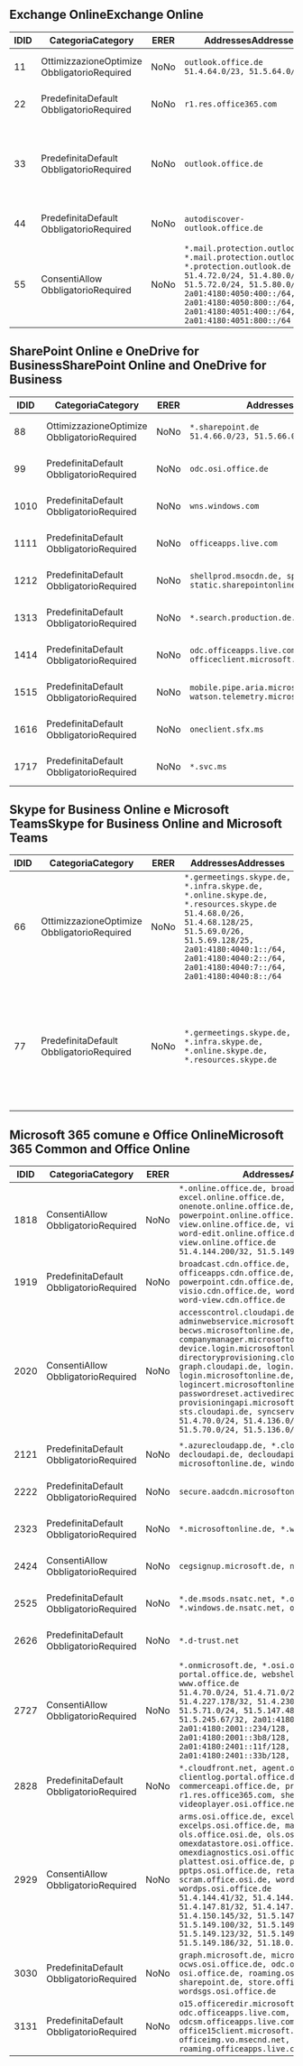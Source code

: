 <!--THIS FILE IS AUTOMATICALLY GENERATED. MANUAL CHANGES WILL BE OVERWRITTEN.-->
<!--Please contact the Office 365 Endpoints team with any questions.-->
<!--Germany endpoints version 2018082900-->
<!--File generated 2018-08-29 22:00:12.0812-->

## <a name="exchange-online"></a><span data-ttu-id="c5efb-101">Exchange Online</span><span class="sxs-lookup"><span data-stu-id="c5efb-101">Exchange Online</span></span>

<span data-ttu-id="c5efb-102">ID</span><span class="sxs-lookup"><span data-stu-id="c5efb-102">ID</span></span> | <span data-ttu-id="c5efb-103">Categoria</span><span class="sxs-lookup"><span data-stu-id="c5efb-103">Category</span></span> | <span data-ttu-id="c5efb-104">ER</span><span class="sxs-lookup"><span data-stu-id="c5efb-104">ER</span></span> | <span data-ttu-id="c5efb-105">Addresses</span><span class="sxs-lookup"><span data-stu-id="c5efb-105">Addresses</span></span> | <span data-ttu-id="c5efb-106">Porte</span><span class="sxs-lookup"><span data-stu-id="c5efb-106">Ports</span></span>
-- | -------------------- | -- | ----------------------------------------------------------------------------------------------------------------------------------------------------------------------------------------------------------------------------------------------------- | -------------------------------
<span data-ttu-id="c5efb-107">1</span><span class="sxs-lookup"><span data-stu-id="c5efb-107">1</span></span> | <span data-ttu-id="c5efb-108">Ottimizzazione</span><span class="sxs-lookup"><span data-stu-id="c5efb-108">Optimize</span></span><BR><span data-ttu-id="c5efb-109">Obbligatorio</span><span class="sxs-lookup"><span data-stu-id="c5efb-109">Required</span></span> | <span data-ttu-id="c5efb-110">No</span><span class="sxs-lookup"><span data-stu-id="c5efb-110">No</span></span> | `outlook.office.de`<BR>`51.4.64.0/23, 51.5.64.0/23` | <span data-ttu-id="c5efb-111">**TCP:** 443, 80</span><span class="sxs-lookup"><span data-stu-id="c5efb-111">**TCP:** 443, 80</span></span>
<span data-ttu-id="c5efb-112">2</span><span class="sxs-lookup"><span data-stu-id="c5efb-112">2</span></span> | <span data-ttu-id="c5efb-113">Predefinita</span><span class="sxs-lookup"><span data-stu-id="c5efb-113">Default</span></span><BR><span data-ttu-id="c5efb-114">Obbligatorio</span><span class="sxs-lookup"><span data-stu-id="c5efb-114">Required</span></span> | <span data-ttu-id="c5efb-115">No</span><span class="sxs-lookup"><span data-stu-id="c5efb-115">No</span></span> | `r1.res.office365.com` | <span data-ttu-id="c5efb-116">**TCP:** 443, 80</span><span class="sxs-lookup"><span data-stu-id="c5efb-116">**TCP:** 443, 80</span></span>
<span data-ttu-id="c5efb-117">3</span><span class="sxs-lookup"><span data-stu-id="c5efb-117">3</span></span> | <span data-ttu-id="c5efb-118">Predefinita</span><span class="sxs-lookup"><span data-stu-id="c5efb-118">Default</span></span><BR><span data-ttu-id="c5efb-119">Obbligatorio</span><span class="sxs-lookup"><span data-stu-id="c5efb-119">Required</span></span> | <span data-ttu-id="c5efb-120">No</span><span class="sxs-lookup"><span data-stu-id="c5efb-120">No</span></span> | `outlook.office.de` | <span data-ttu-id="c5efb-121">**TCP:** 143, 25, 587, 993, 995</span><span class="sxs-lookup"><span data-stu-id="c5efb-121">**TCP:** 143, 25, 587, 993, 995</span></span>
<span data-ttu-id="c5efb-122">4</span><span class="sxs-lookup"><span data-stu-id="c5efb-122">4</span></span> | <span data-ttu-id="c5efb-123">Predefinita</span><span class="sxs-lookup"><span data-stu-id="c5efb-123">Default</span></span><BR><span data-ttu-id="c5efb-124">Obbligatorio</span><span class="sxs-lookup"><span data-stu-id="c5efb-124">Required</span></span> | <span data-ttu-id="c5efb-125">No</span><span class="sxs-lookup"><span data-stu-id="c5efb-125">No</span></span> | `autodiscover-outlook.office.de` | <span data-ttu-id="c5efb-126">**TCP:** 443, 80</span><span class="sxs-lookup"><span data-stu-id="c5efb-126">**TCP:** 443, 80</span></span>
<span data-ttu-id="c5efb-127">5</span><span class="sxs-lookup"><span data-stu-id="c5efb-127">5</span></span> | <span data-ttu-id="c5efb-128">Consenti</span><span class="sxs-lookup"><span data-stu-id="c5efb-128">Allow</span></span><BR><span data-ttu-id="c5efb-129">Obbligatorio</span><span class="sxs-lookup"><span data-stu-id="c5efb-129">Required</span></span> | <span data-ttu-id="c5efb-130">No</span><span class="sxs-lookup"><span data-stu-id="c5efb-130">No</span></span> | `*.mail.protection.outlook.de, *.mail.protection.outlook.de, *.protection.outlook.de`<BR>`51.4.72.0/24, 51.4.80.0/27, 51.5.72.0/24, 51.5.80.0/27, 2a01:4180:4050:400::/64, 2a01:4180:4050:800::/64, 2a01:4180:4051:400::/64, 2a01:4180:4051:800::/64` | <span data-ttu-id="c5efb-131">**TCP:** 25, 443</span><span class="sxs-lookup"><span data-stu-id="c5efb-131">**TCP:** 25, 443</span></span>

## <a name="sharepoint-online-and-onedrive-for-business"></a><span data-ttu-id="c5efb-132">SharePoint Online e OneDrive for Business</span><span class="sxs-lookup"><span data-stu-id="c5efb-132">SharePoint Online and OneDrive for Business</span></span>

<span data-ttu-id="c5efb-133">ID</span><span class="sxs-lookup"><span data-stu-id="c5efb-133">ID</span></span> | <span data-ttu-id="c5efb-134">Categoria</span><span class="sxs-lookup"><span data-stu-id="c5efb-134">Category</span></span> | <span data-ttu-id="c5efb-135">ER</span><span class="sxs-lookup"><span data-stu-id="c5efb-135">ER</span></span> | <span data-ttu-id="c5efb-136">Addresses</span><span class="sxs-lookup"><span data-stu-id="c5efb-136">Addresses</span></span> | <span data-ttu-id="c5efb-137">Porte</span><span class="sxs-lookup"><span data-stu-id="c5efb-137">Ports</span></span>
-- | -------------------- | -- | ------------------------------------------------------------------------------ | ----------------
<span data-ttu-id="c5efb-138">8</span><span class="sxs-lookup"><span data-stu-id="c5efb-138">8</span></span> | <span data-ttu-id="c5efb-139">Ottimizzazione</span><span class="sxs-lookup"><span data-stu-id="c5efb-139">Optimize</span></span><BR><span data-ttu-id="c5efb-140">Obbligatorio</span><span class="sxs-lookup"><span data-stu-id="c5efb-140">Required</span></span> | <span data-ttu-id="c5efb-141">No</span><span class="sxs-lookup"><span data-stu-id="c5efb-141">No</span></span> | `*.sharepoint.de`<BR>`51.4.66.0/23, 51.5.66.0/23` | <span data-ttu-id="c5efb-142">**TCP:** 443, 80</span><span class="sxs-lookup"><span data-stu-id="c5efb-142">**TCP:** 443, 80</span></span>
<span data-ttu-id="c5efb-143">9</span><span class="sxs-lookup"><span data-stu-id="c5efb-143">9</span></span> | <span data-ttu-id="c5efb-144">Predefinita</span><span class="sxs-lookup"><span data-stu-id="c5efb-144">Default</span></span><BR><span data-ttu-id="c5efb-145">Obbligatorio</span><span class="sxs-lookup"><span data-stu-id="c5efb-145">Required</span></span> | <span data-ttu-id="c5efb-146">No</span><span class="sxs-lookup"><span data-stu-id="c5efb-146">No</span></span> | `odc.osi.office.de` | <span data-ttu-id="c5efb-147">**TCP:** 443, 80</span><span class="sxs-lookup"><span data-stu-id="c5efb-147">**TCP:** 443, 80</span></span>
<span data-ttu-id="c5efb-148">10</span><span class="sxs-lookup"><span data-stu-id="c5efb-148">10</span></span> | <span data-ttu-id="c5efb-149">Predefinita</span><span class="sxs-lookup"><span data-stu-id="c5efb-149">Default</span></span><BR><span data-ttu-id="c5efb-150">Obbligatorio</span><span class="sxs-lookup"><span data-stu-id="c5efb-150">Required</span></span> | <span data-ttu-id="c5efb-151">No</span><span class="sxs-lookup"><span data-stu-id="c5efb-151">No</span></span> | `wns.windows.com` | <span data-ttu-id="c5efb-152">**TCP:** 443, 80</span><span class="sxs-lookup"><span data-stu-id="c5efb-152">**TCP:** 443, 80</span></span>
<span data-ttu-id="c5efb-153">11</span><span class="sxs-lookup"><span data-stu-id="c5efb-153">11</span></span> | <span data-ttu-id="c5efb-154">Predefinita</span><span class="sxs-lookup"><span data-stu-id="c5efb-154">Default</span></span><BR><span data-ttu-id="c5efb-155">Obbligatorio</span><span class="sxs-lookup"><span data-stu-id="c5efb-155">Required</span></span> | <span data-ttu-id="c5efb-156">No</span><span class="sxs-lookup"><span data-stu-id="c5efb-156">No</span></span> | `officeapps.live.com` | <span data-ttu-id="c5efb-157">**TCP:** 443, 80</span><span class="sxs-lookup"><span data-stu-id="c5efb-157">**TCP:** 443, 80</span></span>
<span data-ttu-id="c5efb-158">12</span><span class="sxs-lookup"><span data-stu-id="c5efb-158">12</span></span> | <span data-ttu-id="c5efb-159">Predefinita</span><span class="sxs-lookup"><span data-stu-id="c5efb-159">Default</span></span><BR><span data-ttu-id="c5efb-160">Obbligatorio</span><span class="sxs-lookup"><span data-stu-id="c5efb-160">Required</span></span> | <span data-ttu-id="c5efb-161">No</span><span class="sxs-lookup"><span data-stu-id="c5efb-161">No</span></span> | `shellprod.msocdn.de, spoprod-a.akamaihd.net, static.sharepointonline.com` | <span data-ttu-id="c5efb-162">**TCP:** 443, 80</span><span class="sxs-lookup"><span data-stu-id="c5efb-162">**TCP:** 443, 80</span></span>
<span data-ttu-id="c5efb-163">13</span><span class="sxs-lookup"><span data-stu-id="c5efb-163">13</span></span> | <span data-ttu-id="c5efb-164">Predefinita</span><span class="sxs-lookup"><span data-stu-id="c5efb-164">Default</span></span><BR><span data-ttu-id="c5efb-165">Obbligatorio</span><span class="sxs-lookup"><span data-stu-id="c5efb-165">Required</span></span> | <span data-ttu-id="c5efb-166">No</span><span class="sxs-lookup"><span data-stu-id="c5efb-166">No</span></span> | `*.search.production.de.azuretrafficmanager.de` | <span data-ttu-id="c5efb-167">**TCP:** 443</span><span class="sxs-lookup"><span data-stu-id="c5efb-167">**TCP:** 443</span></span>
<span data-ttu-id="c5efb-168">14</span><span class="sxs-lookup"><span data-stu-id="c5efb-168">14</span></span> | <span data-ttu-id="c5efb-169">Predefinita</span><span class="sxs-lookup"><span data-stu-id="c5efb-169">Default</span></span><BR><span data-ttu-id="c5efb-170">Obbligatorio</span><span class="sxs-lookup"><span data-stu-id="c5efb-170">Required</span></span> | <span data-ttu-id="c5efb-171">No</span><span class="sxs-lookup"><span data-stu-id="c5efb-171">No</span></span> | `odc.officeapps.live.com, officeclient.microsoft.com` | <span data-ttu-id="c5efb-172">**TCP:** 443, 80</span><span class="sxs-lookup"><span data-stu-id="c5efb-172">**TCP:** 443, 80</span></span>
<span data-ttu-id="c5efb-173">15</span><span class="sxs-lookup"><span data-stu-id="c5efb-173">15</span></span> | <span data-ttu-id="c5efb-174">Predefinita</span><span class="sxs-lookup"><span data-stu-id="c5efb-174">Default</span></span><BR><span data-ttu-id="c5efb-175">Obbligatorio</span><span class="sxs-lookup"><span data-stu-id="c5efb-175">Required</span></span> | <span data-ttu-id="c5efb-176">No</span><span class="sxs-lookup"><span data-stu-id="c5efb-176">No</span></span> | `mobile.pipe.aria.microsoft.com, ssw.live.com, watson.telemetry.microsoft.com` | <span data-ttu-id="c5efb-177">**TCP:** 443, 80</span><span class="sxs-lookup"><span data-stu-id="c5efb-177">**TCP:** 443, 80</span></span>
<span data-ttu-id="c5efb-178">16</span><span class="sxs-lookup"><span data-stu-id="c5efb-178">16</span></span> | <span data-ttu-id="c5efb-179">Predefinita</span><span class="sxs-lookup"><span data-stu-id="c5efb-179">Default</span></span><BR><span data-ttu-id="c5efb-180">Obbligatorio</span><span class="sxs-lookup"><span data-stu-id="c5efb-180">Required</span></span> | <span data-ttu-id="c5efb-181">No</span><span class="sxs-lookup"><span data-stu-id="c5efb-181">No</span></span> | `oneclient.sfx.ms` | <span data-ttu-id="c5efb-182">**TCP:** 443, 80</span><span class="sxs-lookup"><span data-stu-id="c5efb-182">**TCP:** 443, 80</span></span>
<span data-ttu-id="c5efb-183">17</span><span class="sxs-lookup"><span data-stu-id="c5efb-183">17</span></span> | <span data-ttu-id="c5efb-184">Predefinita</span><span class="sxs-lookup"><span data-stu-id="c5efb-184">Default</span></span><BR><span data-ttu-id="c5efb-185">Obbligatorio</span><span class="sxs-lookup"><span data-stu-id="c5efb-185">Required</span></span> | <span data-ttu-id="c5efb-186">No</span><span class="sxs-lookup"><span data-stu-id="c5efb-186">No</span></span> | `*.svc.ms` | <span data-ttu-id="c5efb-187">**TCP:** 443, 80</span><span class="sxs-lookup"><span data-stu-id="c5efb-187">**TCP:** 443, 80</span></span>

## <a name="skype-for-business-online-and-microsoft-teams"></a><span data-ttu-id="c5efb-188">Skype for Business Online e Microsoft Teams</span><span class="sxs-lookup"><span data-stu-id="c5efb-188">Skype for Business Online and Microsoft Teams</span></span>

<span data-ttu-id="c5efb-189">ID</span><span class="sxs-lookup"><span data-stu-id="c5efb-189">ID</span></span> | <span data-ttu-id="c5efb-190">Categoria</span><span class="sxs-lookup"><span data-stu-id="c5efb-190">Category</span></span> | <span data-ttu-id="c5efb-191">ER</span><span class="sxs-lookup"><span data-stu-id="c5efb-191">ER</span></span> | <span data-ttu-id="c5efb-192">Addresses</span><span class="sxs-lookup"><span data-stu-id="c5efb-192">Addresses</span></span> | <span data-ttu-id="c5efb-193">Porte</span><span class="sxs-lookup"><span data-stu-id="c5efb-193">Ports</span></span>
-- | -------------------- | -- | ----------------------------------------------------------------------------------------------------------------------------------------------------------------------------------------------------------------------------------------------- | --------------------------------------------------
<span data-ttu-id="c5efb-194">6</span><span class="sxs-lookup"><span data-stu-id="c5efb-194">6</span></span> | <span data-ttu-id="c5efb-195">Ottimizzazione</span><span class="sxs-lookup"><span data-stu-id="c5efb-195">Optimize</span></span><BR><span data-ttu-id="c5efb-196">Obbligatorio</span><span class="sxs-lookup"><span data-stu-id="c5efb-196">Required</span></span> | <span data-ttu-id="c5efb-197">No</span><span class="sxs-lookup"><span data-stu-id="c5efb-197">No</span></span> | `*.germeetings.skype.de, *.infra.skype.de, *.online.skype.de, *.resources.skype.de`<BR>`51.4.68.0/26, 51.4.68.128/25, 51.5.69.0/26, 51.5.69.128/25, 2a01:4180:4040:1::/64, 2a01:4180:4040:2::/64, 2a01:4180:4040:7::/64, 2a01:4180:4040:8::/64` | <span data-ttu-id="c5efb-198">**TCP:** 443, 80</span><span class="sxs-lookup"><span data-stu-id="c5efb-198">**TCP:** 443, 80</span></span><BR><span data-ttu-id="c5efb-199">**UDP:** 3478</span><span class="sxs-lookup"><span data-stu-id="c5efb-199">**UDP:** 3478</span></span>
<span data-ttu-id="c5efb-200">7</span><span class="sxs-lookup"><span data-stu-id="c5efb-200">7</span></span> | <span data-ttu-id="c5efb-201">Predefinita</span><span class="sxs-lookup"><span data-stu-id="c5efb-201">Default</span></span><BR><span data-ttu-id="c5efb-202">Obbligatorio</span><span class="sxs-lookup"><span data-stu-id="c5efb-202">Required</span></span> | <span data-ttu-id="c5efb-203">No</span><span class="sxs-lookup"><span data-stu-id="c5efb-203">No</span></span> | `*.germeetings.skype.de, *.infra.skype.de, *.online.skype.de, *.resources.skype.de` | <span data-ttu-id="c5efb-204">**TCP:** 5061, 50000-59999</span><span class="sxs-lookup"><span data-stu-id="c5efb-204">**TCP:** 5061, 50000-59999</span></span><BR><span data-ttu-id="c5efb-205">**UDP:** 50000-59999</span><span class="sxs-lookup"><span data-stu-id="c5efb-205">**UDP:** 50000-59999</span></span>

## <a name="microsoft-365-common-and-office-online"></a><span data-ttu-id="c5efb-206">Microsoft 365 comune e Office Online</span><span class="sxs-lookup"><span data-stu-id="c5efb-206">Microsoft 365 Common and Office Online</span></span>

<span data-ttu-id="c5efb-207">ID</span><span class="sxs-lookup"><span data-stu-id="c5efb-207">ID</span></span> | <span data-ttu-id="c5efb-208">Categoria</span><span class="sxs-lookup"><span data-stu-id="c5efb-208">Category</span></span> | <span data-ttu-id="c5efb-209">ER</span><span class="sxs-lookup"><span data-stu-id="c5efb-209">ER</span></span> | <span data-ttu-id="c5efb-210">Addresses</span><span class="sxs-lookup"><span data-stu-id="c5efb-210">Addresses</span></span> | <span data-ttu-id="c5efb-211">Porte</span><span class="sxs-lookup"><span data-stu-id="c5efb-211">Ports</span></span>
-- | ------------------- | -- | ------------------------------------------------------------------------------------------------------------------------------------------------------------------------------------------------------------------------------------------------------------------------------------------------------------------------------------------------------------------------------------------------------------------------------------------------------------------------------------------------------------------------------------------------------------------------------------------------ | ----------------
<span data-ttu-id="c5efb-212">18</span><span class="sxs-lookup"><span data-stu-id="c5efb-212">18</span></span> | <span data-ttu-id="c5efb-213">Consenti</span><span class="sxs-lookup"><span data-stu-id="c5efb-213">Allow</span></span><BR><span data-ttu-id="c5efb-214">Obbligatorio</span><span class="sxs-lookup"><span data-stu-id="c5efb-214">Required</span></span> | <span data-ttu-id="c5efb-215">No</span><span class="sxs-lookup"><span data-stu-id="c5efb-215">No</span></span> | `*.online.office.de, broadcast.online.office.de, excel.online.office.de, onenote.online.office.de, powerpoint.online.office.de, view.online.office.de, visio.online.office.de, word-edit.online.office.de, word-view.online.office.de`<BR>`51.4.144.200/32, 51.5.149.3/32, 51.18.16.0/23` | <span data-ttu-id="c5efb-216">**TCP:** 443</span><span class="sxs-lookup"><span data-stu-id="c5efb-216">**TCP:** 443</span></span>
<span data-ttu-id="c5efb-217">19</span><span class="sxs-lookup"><span data-stu-id="c5efb-217">19</span></span> | <span data-ttu-id="c5efb-218">Predefinita</span><span class="sxs-lookup"><span data-stu-id="c5efb-218">Default</span></span><BR><span data-ttu-id="c5efb-219">Obbligatorio</span><span class="sxs-lookup"><span data-stu-id="c5efb-219">Required</span></span> | <span data-ttu-id="c5efb-220">No</span><span class="sxs-lookup"><span data-stu-id="c5efb-220">No</span></span> | `broadcast.cdn.office.de, excel.cdn.office.de, officeapps.cdn.office.de, onenote.cdn.office.de, powerpoint.cdn.office.de, view.cdn.office.de, visio.cdn.office.de, word-edit.cdn.office.de, word-view.cdn.office.de` | <span data-ttu-id="c5efb-221">**TCP:** 443</span><span class="sxs-lookup"><span data-stu-id="c5efb-221">**TCP:** 443</span></span>
<span data-ttu-id="c5efb-222">20</span><span class="sxs-lookup"><span data-stu-id="c5efb-222">20</span></span> | <span data-ttu-id="c5efb-223">Consenti</span><span class="sxs-lookup"><span data-stu-id="c5efb-223">Allow</span></span><BR><span data-ttu-id="c5efb-224">Obbligatorio</span><span class="sxs-lookup"><span data-stu-id="c5efb-224">Required</span></span> | <span data-ttu-id="c5efb-225">No</span><span class="sxs-lookup"><span data-stu-id="c5efb-225">No</span></span> | `accesscontrol.cloudapi.de, adminwebservice.microsoftonline.de, becws.microsoftonline.de, companymanager.microsoftonline.de, device.login.microsoftonline.de, directoryprovisioning.cloudapi.de, graph.cloudapi.de, login.cloudapi.de, login.microsoftonline.de, logincert.microsoftonline.de, pas.cloudapi.de, passwordreset.activedirectory.microsoftazure.de, provisioningapi.microsoftonline.de, sts.cloudapi.de, syncservice.microsoftonline.de`<BR>`51.4.70.0/24, 51.4.136.0/24, 51.4.144.0/24, 51.5.70.0/24, 51.5.136.0/24, 51.5.144.0/24` | <span data-ttu-id="c5efb-226">**TCP:** 443, 80</span><span class="sxs-lookup"><span data-stu-id="c5efb-226">**TCP:** 443, 80</span></span>
<span data-ttu-id="c5efb-227">21</span><span class="sxs-lookup"><span data-stu-id="c5efb-227">21</span></span> | <span data-ttu-id="c5efb-228">Predefinita</span><span class="sxs-lookup"><span data-stu-id="c5efb-228">Default</span></span><BR><span data-ttu-id="c5efb-229">Obbligatorio</span><span class="sxs-lookup"><span data-stu-id="c5efb-229">Required</span></span> | <span data-ttu-id="c5efb-230">No</span><span class="sxs-lookup"><span data-stu-id="c5efb-230">No</span></span> | `*.azurecloudapp.de, *.cloudapi.de, *.windows.de, decloudapi.de, decloudapi.net, decloudapp.net, microsoftonline.de, windowsazure.de` | <span data-ttu-id="c5efb-231">**TCP:** 443, 80</span><span class="sxs-lookup"><span data-stu-id="c5efb-231">**TCP:** 443, 80</span></span>
<span data-ttu-id="c5efb-232">22</span><span class="sxs-lookup"><span data-stu-id="c5efb-232">22</span></span> | <span data-ttu-id="c5efb-233">Predefinita</span><span class="sxs-lookup"><span data-stu-id="c5efb-233">Default</span></span><BR><span data-ttu-id="c5efb-234">Obbligatorio</span><span class="sxs-lookup"><span data-stu-id="c5efb-234">Required</span></span> | <span data-ttu-id="c5efb-235">No</span><span class="sxs-lookup"><span data-stu-id="c5efb-235">No</span></span> | `secure.aadcdn.microsoftonline-p.com` | <span data-ttu-id="c5efb-236">**TCP:** 443, 80</span><span class="sxs-lookup"><span data-stu-id="c5efb-236">**TCP:** 443, 80</span></span>
<span data-ttu-id="c5efb-237">23</span><span class="sxs-lookup"><span data-stu-id="c5efb-237">23</span></span> | <span data-ttu-id="c5efb-238">Predefinita</span><span class="sxs-lookup"><span data-stu-id="c5efb-238">Default</span></span><BR><span data-ttu-id="c5efb-239">Obbligatorio</span><span class="sxs-lookup"><span data-stu-id="c5efb-239">Required</span></span> | <span data-ttu-id="c5efb-240">No</span><span class="sxs-lookup"><span data-stu-id="c5efb-240">No</span></span> | `*.microsoftonline.de, *.windows.net` | <span data-ttu-id="c5efb-241">**TCP:** 443, 80</span><span class="sxs-lookup"><span data-stu-id="c5efb-241">**TCP:** 443, 80</span></span>
<span data-ttu-id="c5efb-242">24</span><span class="sxs-lookup"><span data-stu-id="c5efb-242">24</span></span> | <span data-ttu-id="c5efb-243">Consenti</span><span class="sxs-lookup"><span data-stu-id="c5efb-243">Allow</span></span><BR><span data-ttu-id="c5efb-244">Obbligatorio</span><span class="sxs-lookup"><span data-stu-id="c5efb-244">Required</span></span> | <span data-ttu-id="c5efb-245">No</span><span class="sxs-lookup"><span data-stu-id="c5efb-245">No</span></span> | `cegsignup.microsoft.de, negsignup.microsoft.de` | <span data-ttu-id="c5efb-246">**TCP:** 443, 80</span><span class="sxs-lookup"><span data-stu-id="c5efb-246">**TCP:** 443, 80</span></span>
<span data-ttu-id="c5efb-247">25</span><span class="sxs-lookup"><span data-stu-id="c5efb-247">25</span></span> | <span data-ttu-id="c5efb-248">Predefinita</span><span class="sxs-lookup"><span data-stu-id="c5efb-248">Default</span></span><BR><span data-ttu-id="c5efb-249">Obbligatorio</span><span class="sxs-lookup"><span data-stu-id="c5efb-249">Required</span></span> | <span data-ttu-id="c5efb-250">No</span><span class="sxs-lookup"><span data-stu-id="c5efb-250">No</span></span> | `*.de.msods.nsatc.net, *.office.de.akadns.net, *.windows.de.nsatc.net, officehome.msocdn.de` | <span data-ttu-id="c5efb-251">**TCP:** 443, 80</span><span class="sxs-lookup"><span data-stu-id="c5efb-251">**TCP:** 443, 80</span></span>
<span data-ttu-id="c5efb-252">26</span><span class="sxs-lookup"><span data-stu-id="c5efb-252">26</span></span> | <span data-ttu-id="c5efb-253">Predefinita</span><span class="sxs-lookup"><span data-stu-id="c5efb-253">Default</span></span><BR><span data-ttu-id="c5efb-254">Obbligatorio</span><span class="sxs-lookup"><span data-stu-id="c5efb-254">Required</span></span> | <span data-ttu-id="c5efb-255">No</span><span class="sxs-lookup"><span data-stu-id="c5efb-255">No</span></span> | `*.d-trust.net` | <span data-ttu-id="c5efb-256">**TCP:** 443, 80</span><span class="sxs-lookup"><span data-stu-id="c5efb-256">**TCP:** 443, 80</span></span>
<span data-ttu-id="c5efb-257">27</span><span class="sxs-lookup"><span data-stu-id="c5efb-257">27</span></span> | <span data-ttu-id="c5efb-258">Consenti</span><span class="sxs-lookup"><span data-stu-id="c5efb-258">Allow</span></span><BR><span data-ttu-id="c5efb-259">Obbligatorio</span><span class="sxs-lookup"><span data-stu-id="c5efb-259">Required</span></span> | <span data-ttu-id="c5efb-260">No</span><span class="sxs-lookup"><span data-stu-id="c5efb-260">No</span></span> | `*.onmicrosoft.de, *.osi.office.de, office.de, portal.office.de, webshell.suite.office.de, www.office.de`<BR>`51.4.70.0/24, 51.4.71.0/24, 51.4.226.115/32, 51.4.227.178/32, 51.4.230.178/32, 51.5.70.0/24, 51.5.71.0/24, 51.5.147.48/32, 51.5.242.163/32, 51.5.245.67/32, 2a01:4180:2001::92/128, 2a01:4180:2001::234/128, 2a01:4180:2001::3b8/128, 2a01:4180:2401::11f/128, 2a01:4180:2401::33b/128, 2a01:4180:2401::55b/128` | <span data-ttu-id="c5efb-261">**TCP:** 443, 80</span><span class="sxs-lookup"><span data-stu-id="c5efb-261">**TCP:** 443, 80</span></span>
<span data-ttu-id="c5efb-262">28</span><span class="sxs-lookup"><span data-stu-id="c5efb-262">28</span></span> | <span data-ttu-id="c5efb-263">Predefinita</span><span class="sxs-lookup"><span data-stu-id="c5efb-263">Default</span></span><BR><span data-ttu-id="c5efb-264">Obbligatorio</span><span class="sxs-lookup"><span data-stu-id="c5efb-264">Required</span></span> | <span data-ttu-id="c5efb-265">No</span><span class="sxs-lookup"><span data-stu-id="c5efb-265">No</span></span> | `*.cloudfront.net, agent.office.de, clientlog.portal.office.de, commerceapi.office.de, prod.msocdn.de, r1.res.office365.com, shellprod.msocdn.de, videoplayer.osi.office.net` | <span data-ttu-id="c5efb-266">**TCP:** 443, 80</span><span class="sxs-lookup"><span data-stu-id="c5efb-266">**TCP:** 443, 80</span></span>
<span data-ttu-id="c5efb-267">29</span><span class="sxs-lookup"><span data-stu-id="c5efb-267">29</span></span> | <span data-ttu-id="c5efb-268">Consenti</span><span class="sxs-lookup"><span data-stu-id="c5efb-268">Allow</span></span><BR><span data-ttu-id="c5efb-269">Obbligatorio</span><span class="sxs-lookup"><span data-stu-id="c5efb-269">Required</span></span> | <span data-ttu-id="c5efb-270">No</span><span class="sxs-lookup"><span data-stu-id="c5efb-270">No</span></span> | `arms.osi.office.de, excelcs.osi.office.de, excelps.osi.office.de, manage.osi.office.de, ols.office.osi.de, ols.osi.office.de, omexdatastore.osi.office.de, omexdiagnostics.osi.office.de, plattest.osi.office.de, pptcs.osi.office.de, pptps.osi.office.de, retailer.osi.office.de, scram.office.osi.de, wordcs.osi.office.de, wordps.osi.office.de`<BR>`51.4.144.41/32, 51.4.144.174/32, 51.4.145.38/32, 51.4.147.81/32, 51.4.147.233/32, 51.4.148.12/32, 51.4.150.145/32, 51.5.147.242/32, 51.5.149.100/32, 51.5.149.119/32, 51.5.149.123/32, 51.5.149.180/32, 51.5.149.186/32, 51.18.0.0/21` | <span data-ttu-id="c5efb-271">**TCP:** 443, 80</span><span class="sxs-lookup"><span data-stu-id="c5efb-271">**TCP:** 443, 80</span></span>
<span data-ttu-id="c5efb-272">30</span><span class="sxs-lookup"><span data-stu-id="c5efb-272">30</span></span> | <span data-ttu-id="c5efb-273">Predefinita</span><span class="sxs-lookup"><span data-stu-id="c5efb-273">Default</span></span><BR><span data-ttu-id="c5efb-274">Obbligatorio</span><span class="sxs-lookup"><span data-stu-id="c5efb-274">Required</span></span> | <span data-ttu-id="c5efb-275">No</span><span class="sxs-lookup"><span data-stu-id="c5efb-275">No</span></span> | `graph.microsoft.de, microsoftonline.de, ocws.osi.office.de, odc.osi.office.de, osi.office.de, roaming.osi.office.de, sharepoint.de, store.office.de, wordsgs.osi.office.de` | <span data-ttu-id="c5efb-276">**TCP:** 443, 80</span><span class="sxs-lookup"><span data-stu-id="c5efb-276">**TCP:** 443, 80</span></span>
<span data-ttu-id="c5efb-277">31</span><span class="sxs-lookup"><span data-stu-id="c5efb-277">31</span></span> | <span data-ttu-id="c5efb-278">Predefinita</span><span class="sxs-lookup"><span data-stu-id="c5efb-278">Default</span></span><BR><span data-ttu-id="c5efb-279">Obbligatorio</span><span class="sxs-lookup"><span data-stu-id="c5efb-279">Required</span></span> | <span data-ttu-id="c5efb-280">No</span><span class="sxs-lookup"><span data-stu-id="c5efb-280">No</span></span> | `o15.officeredir.microsoft.com, odc.officeapps.live.com, odcsm.officeapps.live.com, office.microsoft.com, office15client.microsoft.com, officeimg.vo.msecnd.net, roaming.officeapps.live.com` | <span data-ttu-id="c5efb-281">**TCP:** 443, 80</span><span class="sxs-lookup"><span data-stu-id="c5efb-281">**TCP:** 443, 80</span></span>
